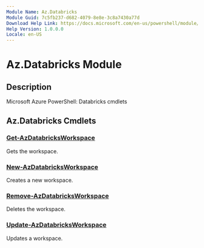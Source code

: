 ```yaml
---
Module Name: Az.Databricks
Module Guid: 7c5fb237-d682-4079-8e8e-3c8a7430a77d
Download Help Link: https://docs.microsoft.com/en-us/powershell/module/az.databricks
Help Version: 1.0.0.0
Locale: en-US
---
```


# Az.Databricks Module
## Description
Microsoft Azure PowerShell: Databricks cmdlets

## Az.Databricks Cmdlets
### [Get-AzDatabricksWorkspace](Get-AzDatabricksWorkspace.md)
Gets the workspace.

### [New-AzDatabricksWorkspace](New-AzDatabricksWorkspace.md)
Creates a new workspace.

### [Remove-AzDatabricksWorkspace](Remove-AzDatabricksWorkspace.md)
Deletes the workspace.

### [Update-AzDatabricksWorkspace](Update-AzDatabricksWorkspace.md)
Updates a workspace.

